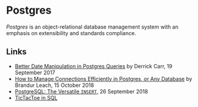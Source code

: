 # Postgres

<dfn>Postgres</dfn> is an object-relational database management system with an emphasis on extensibility and standards compliance.

## Links

*   [Better Date Manipulation in Postgres Queries](https://robots.thoughtbot.com/better-date-manipulation-in-postgres-queries) by Derrick Carr, 19 September 2017
*   [How to Manage Connections Efficiently in Postgres, or Any Database](https://brandur.org/postgres-connections) by Brandur Leach, 15 October 2018
*   [PostgreSQL: The Versatile `INSERT`](https://pgdash.io/blog/postgres-insert.html), 26 September 2018
*   [TicTacToe in SQL](https://bitbucket.org/snippets/mariusz-krynski/bedBGK/tic-tac-toesql)
